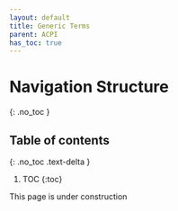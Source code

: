 ```yaml
---
layout: default
title: Generic Terms
parent: ACPI
has_toc: true
---
```


# Navigation Structure
{: .no_toc }

## Table of contents
{: .no_toc .text-delta }

1. TOC
{:toc}

This page is under construction